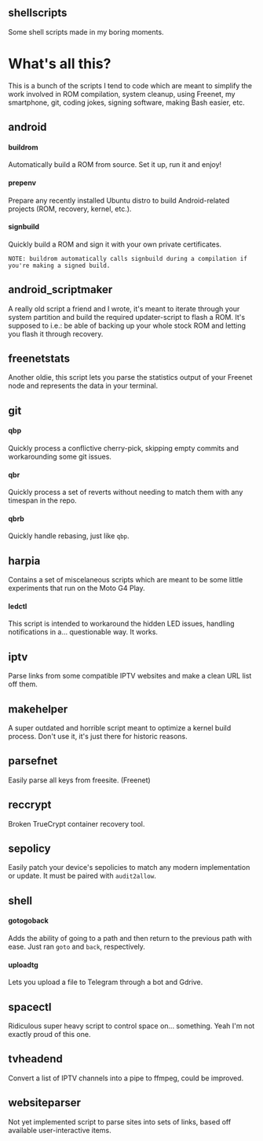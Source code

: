 shellscripts
------------

Some shell scripts made in my boring moments.

# What's all this?

This is a bunch of the scripts I tend to code which are meant to simplify the work involved in ROM compilation, system cleanup, using Freenet, my smartphone, git, coding jokes, signing software, making Bash easier, etc.


android
-------

#### buildrom

Automatically build a ROM from source. Set it up, run it and enjoy!

#### prepenv

Prepare any recently installed Ubuntu distro to build Android-related projects (ROM, recovery, kernel, etc.).

#### signbuild

Quickly build a ROM and sign it with your own private certificates.

	NOTE: buildrom automatically calls signbuild during a compilation if you're making a signed build.


android_scriptmaker
-------------------

A really old script a friend and I wrote, it's meant to iterate through your system partition and build the required updater-script to flash a ROM. It's supposed to i.e.: be able of backing up your whole stock ROM and letting you flash it through recovery.


freenetstats
------------

Another oldie, this script lets you parse the statistics output of your Freenet node and represents the data in your terminal.


git
---

#### qbp

Quickly process a conflictive cherry-pick, skipping empty commits and workarounding some git issues.

#### qbr

Quickly process a set of reverts without needing to match them with any timespan in the repo.

#### qbrb

Quickly handle rebasing, just like `qbp`.


harpia
------

Contains a set of miscelaneous scripts which are meant to be some little experiments that run on the Moto G4 Play.

#### ledctl

This script is intended to workaround the hidden LED issues, handling notifications in a... questionable way. It works.


iptv
----

Parse links from some compatible IPTV websites and make a clean URL list off them.


makehelper
----------

A super outdated and horrible script meant to optimize a kernel build process. Don't use it, it's just there for historic reasons.


parsefnet
---------

Easily parse all keys from freesite. (Freenet)


reccrypt
--------

Broken TrueCrypt container recovery tool.


sepolicy
--------

Easily patch your device's sepolicies to match any modern implementation or update. It must be paired with `audit2allow`.


shell
-----

#### gotogoback

Adds the ability of going to a path and then return to the previous path with ease. Just ran `goto` and `back`, respectively.

#### uploadtg

Lets you upload a file to Telegram through a bot and Gdrive.


spacectl
--------

Ridiculous super heavy script to control space on... something. Yeah I'm not exactly proud of this one.


tvheadend
---------

Convert a list of IPTV channels into a pipe to ffmpeg, could be improved.

websiteparser
-------------

Not yet implemented script to parse sites into sets of links, based off available user-interactive items.
